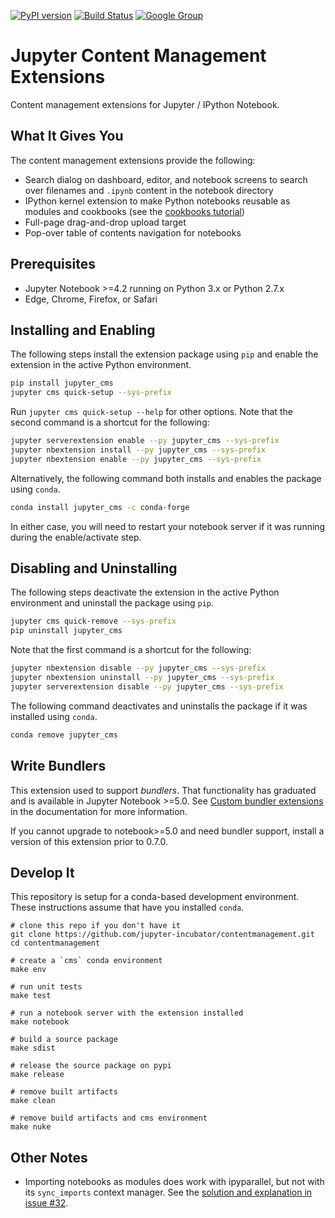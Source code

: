 [![PyPI version](https://badge.fury.io/py/jupyter_cms.svg)](https://badge.fury.io/py/jupyter_cms) [![Build Status](https://travis-ci.org/jupyter-incubator/contentmanagement.svg?branch=master)](https://travis-ci.org/jupyter-incubator/contentmanagement) [![Google Group](https://img.shields.io/badge/-Google%20Group-lightgrey.svg)](https://groups.google.com/forum/#!forum/jupyter)

# Jupyter Content Management Extensions

Content management extensions for Jupyter / IPython Notebook.

## What It Gives You

The content management extensions provide the following:

* Search dialog on dashboard, editor, and notebook screens to search over filenames and `.ipynb` content in the notebook directory
* IPython kernel extension to make Python notebooks reusable as modules and cookbooks (see the [cookbooks tutorial](etc/notebooks/cookbooks_demo/use_cookbooks.ipynb))
* Full-page drag-and-drop upload target
* Pop-over table of contents navigation for notebooks

## Prerequisites

* Jupyter Notebook >=4.2 running on Python 3.x or Python 2.7.x
* Edge, Chrome, Firefox, or Safari

## Installing and Enabling

The following steps install the extension package using `pip` and enable the
extension in the active Python environment.

```bash
pip install jupyter_cms
jupyter cms quick-setup --sys-prefix
```

Run `jupyter cms quick-setup --help` for other options. Note that the
second command is a shortcut for the following:

```bash
jupyter serverextension enable --py jupyter_cms --sys-prefix
jupyter nbextension install --py jupyter_cms --sys-prefix
jupyter nbextension enable --py jupyter_cms --sys-prefix
```

Alternatively, the following command both installs and enables the package
using `conda`.

```bash
conda install jupyter_cms -c conda-forge
```

In either case, you will need to restart your notebook server if it was running
during the enable/activate step.

## Disabling and Uninstalling

The following steps deactivate the extension in the active Python environment
and uninstall the package using `pip`.

```bash
jupyter cms quick-remove --sys-prefix
pip uninstall jupyter_cms
```

Note that the first command is a shortcut for the following:

```bash
jupyter nbextension disable --py jupyter_cms --sys-prefix
jupyter nbextension uninstall --py jupyter_cms --sys-prefix
jupyter serverextension disable --py jupyter_cms --sys-prefix
```

The following command deactivates and uninstalls the package if it was
installed using `conda`.

```bash
conda remove jupyter_cms
```

## Write Bundlers

This extension used to support *bundlers*. That functionality has graduated and
is available in Jupyter Notebook >=5.0. See [Custom bundler
extensions](http://jupyter-notebook.readthedocs.io/en/latest/extending/bundler_extensions.html)
in the documentation for more information.

If you cannot upgrade to notebook>=5.0 and need bundler support, install a version of
this extension prior to 0.7.0.

## Develop It

This repository is setup for a conda-based development environment.  These
instructions assume that have you installed `conda`.

```
# clone this repo if you don't have it
git clone https://github.com/jupyter-incubator/contentmanagement.git
cd contentmanagement

# create a `cms` conda environment
make env

# run unit tests
make test

# run a notebook server with the extension installed
make notebook

# build a source package
make sdist

# release the source package on pypi
make release

# remove built artifacts
make clean

# remove build artifacts and cms environment
make nuke
```

## Other Notes

* Importing notebooks as modules does work with ipyparallel, but not with its `sync_imports` context manager. See the [solution and explanation in issue #32](https://github.com/jupyter-incubator/contentmanagement/issues/32#issuecomment-222053318).
